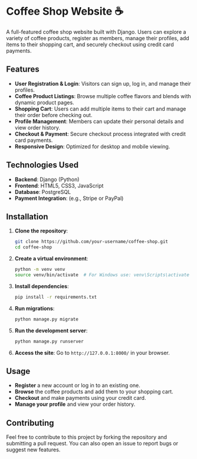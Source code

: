 # Coffee Shop Website ☕️

A full-featured coffee shop website built with Django. Users can explore a variety of coffee products, register as members, manage their profiles, add items to their shopping cart, and securely checkout using credit card payments.

## Features

- **User Registration & Login**: Visitors can sign up, log in, and manage their profiles.
- **Coffee Product Listings**: Browse multiple coffee flavors and blends with dynamic product pages.
- **Shopping Cart**: Users can add multiple items to their cart and manage their order before checking out.
- **Profile Management**: Members can update their personal details and view order history.
- **Checkout & Payment**: Secure checkout process integrated with credit card payments.
- **Responsive Design**: Optimized for desktop and mobile viewing.

## Technologies Used

- **Backend**: Django (Python)
- **Frontend**: HTML5, CSS3, JavaScript
- **Database**: PostgreSQL
- **Payment Integration**: (e.g., Stripe or PayPal)

## Installation

1. **Clone the repository**:
   ```bash
   git clone https://github.com/your-username/coffee-shop.git
   cd coffee-shop
   ```

2. **Create a virtual environment**:
   ```bash
   python -m venv venv
   source venv/bin/activate  # For Windows use: venv\Scripts\activate
   ```

3. **Install dependencies**:
   ```bash
   pip install -r requirements.txt
   ```

4. **Run migrations**:
   ```bash
   python manage.py migrate
   ```

5. **Run the development server**:
   ```bash
   python manage.py runserver
   ```

6. **Access the site**: Go to `http://127.0.0.1:8000/` in your browser.

## Usage

- **Register** a new account or log in to an existing one.
- **Browse** the coffee products and add them to your shopping cart.
- **Checkout** and make payments using your credit card.
- **Manage your profile** and view your order history.

## Contributing

Feel free to contribute to this project by forking the repository and submitting a pull request. You can also open an issue to report bugs or suggest new features.

